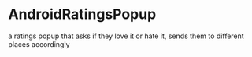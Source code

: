 AndroidRatingsPopup
===================

a ratings popup that asks if they love it or hate it, sends them to different places accordingly
